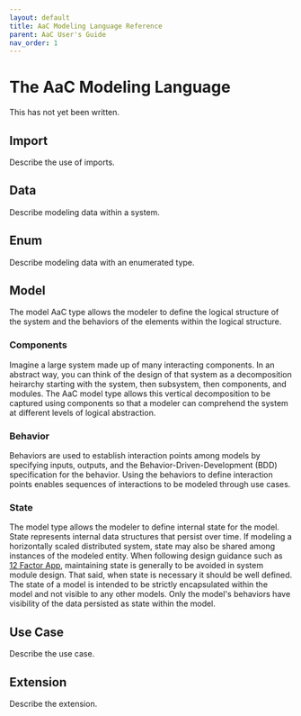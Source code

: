 ```yaml
---
layout: default
title: AaC Modeling Language Reference
parent: AaC User's Guide
nav_order: 1
---
```


# The AaC Modeling Language

This has not yet been written.

## Import

Describe the use of imports.

## Data

Describe modeling data within a system.

## Enum

Describe modeling data with an enumerated type.

## Model

The model AaC type allows the modeler to define the logical structure
of the system and the behaviors of the elements within the logical structure.

### Components

Imagine a large system made up of many interacting components.  In an
abstract way, you can think of the design of that system as a decomposition
heirarchy starting with the system, then subsystem, then components, and modules.
The AaC model type allows this vertical decomposition to be captured using components
so that a modeler can comprehend the system at different levels of logical abstraction.

### Behavior

Behaviors are used to establish interaction points among models by specifying inputs,
outputs, and the Behavior-Driven-Development (BDD) specification for the behavior.
Using the behaviors to define interaction points enables sequences of interactions
to be modeled through use cases.

### State

The model type allows the modeler to define
internal state for the model. State represents internal data structures that persist
over time.  If modeling a horizontally scaled distributed system, state may also be
shared among instances of the modeled entity. When following design guidance such as
[12 Factor App](https://12factor.net/), maintaining state is generally to be avoided
in system module design. That said, when state is necessary it should be well defined.
The state of a model is intended to be strictly encapsulated within the model and not
visible to any other models.  Only the model's behaviors have visibility of the data
persisted as state within the model.

## Use Case

Describe the use case.

## Extension

Describe the extension.
